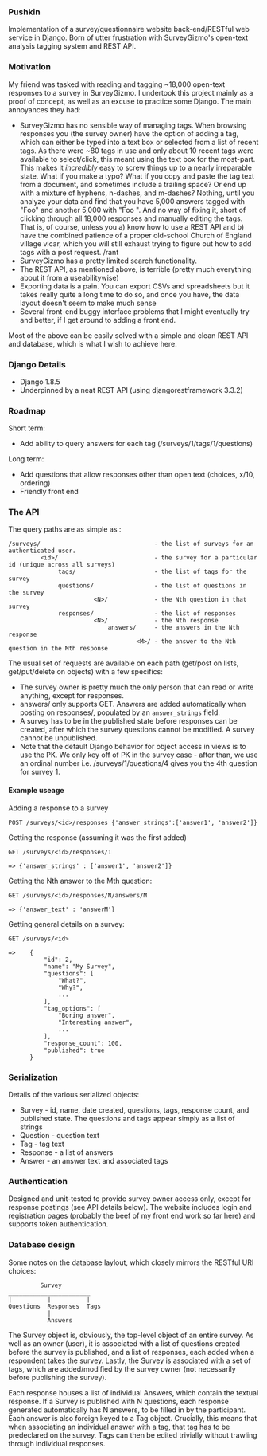 ### Pushkin ###

Implementation of a survey/questionnaire website back-end/RESTful web service in Django. Born of utter frustration with SurveyGizmo's open-text analysis tagging system and REST API.

### Motivation ###

My friend was tasked with reading and tagging ~18,000 open-text responses to a survey in SurveyGizmo. I undertook this project mainly as a proof of concept, as well as an excuse to practice some Django. The main annoyances they had:

 * SurveyGizmo has no sensible way of managing tags. When browsing responses you (the survey owner) have the option of adding a tag, which can either be typed into a text box or selected from a list of recent tags. As there were ~80 tags in use and only about 10 recent tags were available to select/click, this meant using the text box for the most-part. This makes it *incredibly* easy to screw things up to a nearly irreparable state. What if you make a typo? What if you copy and paste the tag text from a document, and sometimes include a trailing space? Or end up with a mixture of hyphens, n-dashes, and m-dashes? Nothing, until you analyze your data and find that you have 5,000 answers tagged with "Foo" and another 5,000 with "Foo ". And no way of fixing it, short of clicking through all 18,000 responses and manually editing the tags. That is, of course, unless you a) know how to use a REST API and b) have the combined patience of a proper old-school Church of England village vicar, which you will still exhaust trying to figure out how to add tags with a post request. /rant
 * SurveyGizmo has a pretty limited search functionality.
 * The REST API, as mentioned above, is terrible (pretty much everything about it from a useabilitywise)
 * Exporting data is a pain. You can export CSVs and spreadsheets but it takes really quite a long time to do so, and once you have, the data layout doesn't seem to make much sense
 * Several front-end buggy interface problems that I might eventually try and better, if I get around to adding a front end.

 Most of the above can be easily solved with a simple and clean REST API and database, which is what I wish to achieve here.

### Django Details ###

 * Django 1.8.5
 * Underpinned by a neat REST API (using djangorestframework 3.3.2)

### Roadmap ###

Short term:

 * Add ability to query answers for each tag (/surveys/1/tags/1/questions)

Long term:

 * Add questions that allow responses other than open text (choices, x/10, ordering)
 * Friendly front end

### The API ###

The query paths are as simple as :

	/surveys/                                - the list of surveys for an authenticated user.
	         <id>/                           - the survey for a particular id (unique across all surveys)
	              tags/                      - the list of tags for the survey
	              questions/                 - the list of questions in the survey
	                        <N>/             - the Nth question in that survey
	              responses/                 - the list of responses
	                        <N>/             - the Nth response
	                            answers/     - the answers in the Nth response
	                                    <M>/ - the answer to the Nth question in the Mth response

The usual set of requests are available on each path (get/post on lists, get/put/delete on objects) with a few specifics:

  * The survey owner is pretty much the only person that can read or write anything, except for responses.
  * answers/ only supports GET. Answers are added automatically when posting on responses/, populated by an `answer_strings` field.
  * A survey has to be in the published state before responses can be created, after which the survey questions cannot be modified. A survey cannot be unpublished.
  * Note that the default Django behavior for object access in views is to use the PK. We only key off of PK in the survey case - after than, we use an ordinal number i.e. /surveys/1/questions/4 gives you the 4th question for survey 1.

#### Example useage ####

Adding a response to a survey

    POST /surveys/<id>/responses {'answer_strings':['answer1', 'answer2']}

Getting the response (assuming it was the first added)

    GET /surveys/<id>/responses/1

    => {'answer_strings' : ['answer1', 'answer2']}

Getting the Nth answer to the Mth question:

    GET /surveys/<id>/responses/N/answers/M

    => {'answer_text' : 'answerM'}

Getting general details on a survey:

    GET /surveys/<id>

    =>    {
              "id": 2,
              "name": "My Survey",
              "questions": [
                  "What?",
                  "Why?",
                  ...
              ],
              "tag_options": [
                  "Boring answer",
                  "Interesting answer",
                  ...
              ],
              "response_count": 100,
              "published": true
          }

### Serialization ###

Details of the various serialized objects:

 * Survey - id, name, date created, questions, tags, response count, and published state. The questions and tags appear simply as a list of strings
 * Question - question text
 * Tag - tag text
 * Response - a list of answers
 * Answer - an answer text and associated tags

### Authentication ###

Designed and unit-tested to provide survey owner access only, except for response postings (see API details below). The website includes login and registration pages (probably the beef of my front end work so far here) and supports token authentication.

### Database design ###

Some notes on the database laylout, which closely mirrors the RESTful URI choices:

	         Survey
	_______________________
	|          |          |
	Questions  Responses  Tags
	           |
	           Answers

The Survey object is, obviously, the top-level object of an entire survey. As well as an owner (user), it is associated with a list of questions created before the survey is published, and a list of responses, each added when a respondent takes the survey. Lastly, the Survey is associated with a set of tags, which are added/modified by the survey owner (not necessarily before publishing the survey).

Each response houses a list of individual Answers, which contain the textual response. If a Survey is published with N questions, each response generated automatically has N answers, to be filled in by the participant. Each answer is also foreign keyed to a Tag object. Crucially, this means that when associating an individual answer with a tag, that tag has to be predeclared on the survey. Tags can then be edited trivially without trawling through individual responses.
